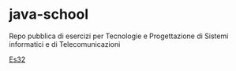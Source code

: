 # java-school
Repo pubblica di esercizi per Tecnologie e Progettazione di Sistemi informatici e di Telecomunicazioni

[Es32](./Es32/)